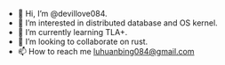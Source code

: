 - 👋 Hi, I’m @devillove084.
- 👀 I’m interested in distributed database and OS kernel.
- 🌱 I’m currently learning TLA+.
- 💞️ I’m looking to collaborate on rust.
- 📫 How to reach me luhuanbing084@gmail.com

<!---
devillove084/devillove084 is a ✨ special ✨ repository because its `README.md` (this file) appears on your GitHub profile.
You can click the Preview link to take a look at your changes.
--->
